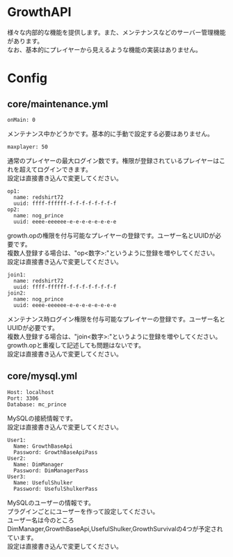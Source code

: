 # GrowthAPI
様々な内部的な機能を提供します。また、メンテナンスなどのサーバー管理機能があります。  
なお、基本的にプレイヤーから見えるような機能の実装はありません。

# Config
## core/maintenance.yml
```
onMain: 0
```
メンテナンス中かどうかです。基本的に手動で設定する必要はありません。
```
maxplayer: 50  
```
通常のプレイヤーの最大ログイン数です。権限が登録されているプレイヤーはこれを超えてログインできます。  
設定は直接書き込んで変更してください。
```
op1: 
  name: redshirt72
  uuid: ffff-ffffff-f-f-f-f-f-f-f-f
op2: 
  name: nog_prince
  uuid: eeee-eeeeee-e-e-e-e-e-e-e-e
```
growth.opの権限を付与可能なプレイヤーの登録です。ユーザー名とUUIDが必要です。  
複数人登録する場合は、"op\<数字\>:"というように登録を増やしてください。  
設定は直接書き込んで変更してください。
```
join1: 
  name: redshirt72
  uuid: ffff-ffffff-f-f-f-f-f-f-f-f
join2: 
  name: nog_prince
  uuid: eeee-eeeeee-e-e-e-e-e-e-e-e
```
メンテナンス時ログイン権限を付与可能なプレイヤーの登録です。ユーザー名とUUIDが必要です。  
複数人登録する場合は、"join\<数字\>:"というように登録を増やしてください。  
growth.opと重複して記述しても問題はないです。  
設定は直接書き込んで変更してください。

## core/mysql.yml
```
Host: localhost
Port: 3306
Database: mc_prince
```
MySQLの接続情報です。  
設定は直接書き込んで変更してください。
```
User1:
  Name: GrowthBaseApi
  Password: GrowthBaseApiPass
User2:
  Name: DimManager
  Password: DimManagerPass
User3:
  Name: UsefulShulker
  Password: UsefulShulkerPass
```
MySQLのユーザーの情報です。  
プラグインごとにユーザーを作って設定してください。  
ユーザー名は今のところDimManager,GrowthBaseApi,UsefulShulker,GrowthSurvivalの4つが予定されています。  
設定は直接書き込んで変更してください。
